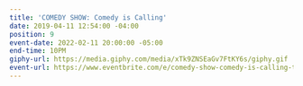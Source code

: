 ```yaml
---
title: 'COMEDY SHOW: Comedy is Calling'
date: 2019-04-11 12:54:00 -04:00
position: 9
event-date: 2022-02-11 20:00:00 -05:00
end-time: 10PM
giphy-url: https://media.giphy.com/media/xTk9ZNSEaGv7FtKY6s/giphy.gif
event-url: https://www.eventbrite.com/e/comedy-show-comedy-is-calling-tickets-255497208027
---
```


